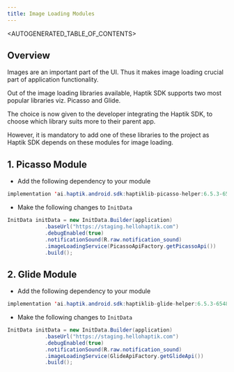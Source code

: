 ```yaml
---
title: Image Loading Modules
---
```


<AUTOGENERATED_TABLE_OF_CONTENTS>

<a name="adding-image-loading-modules"></a>

## Overview

Images are an important part of the UI. Thus it makes image loading
crucial part of application functionality.

Out of the image loading libraries available, Haptik SDK supports two
most popular libraries viz. Picasso and Glide.

The choice is now given to the developer integrating the Haptik SDK, to
choose which library suits more to their parent app.

However, it is mandatory to add one of these libraries to the project as
Haptik SDK depends on these modules for image loading.


## 1. Picasso Module

   - Add the following dependency to your module
   
```java
implementation 'ai.haptik.android.sdk:haptiklib-picasso-helper:6.5.3-65483'
```
- Make the following changes to `InitData`

<!--DOCUSAURUS_CODE_TABS-->
<!--Java-->

```java
InitData initData = new InitData.Builder(application)
            .baseUrl("https://staging.hellohaptik.com")
            .debugEnabled(true)
            .notificationSound(R.raw.notification_sound)
            .imageLoadingService(PicassoApiFactory.getPicassoApi())
            .build();
```

<!--END_DOCUSAURUS_CODE_TABS-->      

## 2. Glide Module

   - Add the following dependency to your module
   
```java
implementation 'ai.haptik.android.sdk:haptiklib-glide-helper:6.5.3-65483'
```

- Make the following changes to `InitData`

<!--DOCUSAURUS_CODE_TABS-->
<!--Java-->

```java
InitData initData = new InitData.Builder(application)
            .baseUrl("https://staging.hellohaptik.com")
            .debugEnabled(true)
            .notificationSound(R.raw.notification_sound)
            .imageLoadingService(GlideApiFactory.getGlideApi())
            .build();
```         


<!--END_DOCUSAURUS_CODE_TABS-->
     